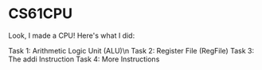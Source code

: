 # CS61CPU

Look, I made a CPU! Here's what I did:


Task 1: Arithmetic Logic Unit (ALU)\n
Task 2: Register File (RegFile)
Task 3: The addi Instruction
Task 4: More Instructions
